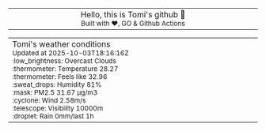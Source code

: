 
<div align="center">
<table>
<tbody>
<td align="center">
<img width="2000" height="0"><br>
Hello, this is Tomi's github 👋<br>
<sup>Built with ❤️, GO & Github Actions</sup><br>
<img width="2000" height="0">
</td>
</tbody>
</table>
</div>
<table>
<tbody>
<td align="left">
<img width="2000" height="0"><br>
Tomi's weather conditions<br>
<sup>Updated at 2025-10-03T18:16:16Z</sup><br>
<sup>:low_brightness: Overcast Clouds</sup><br>
<sup>:thermometer: Temperature 28.27 </sup><br>
<sup>:thermometer: Feels like 32.96</sup><br>
<sup>:sweat_drops: Humidity 81%</sup><br>
<sup>:mask: PM2.5 31.67 μg/m3</sup><br>
<sup>:cyclone: Wind 2.58m/s </sup><br>
<sup>:telescope: Visibility 10000m </sup><br>
<sup>:droplet: Rain 0mm/last 1h </sup><br>
<img width="2000" height="0">
</td>
<td align="left">
<img width="2000" height="0"><br>
<br>
<img width="2000" height="0">
</td>
</tbody>
</table>
</div>
    